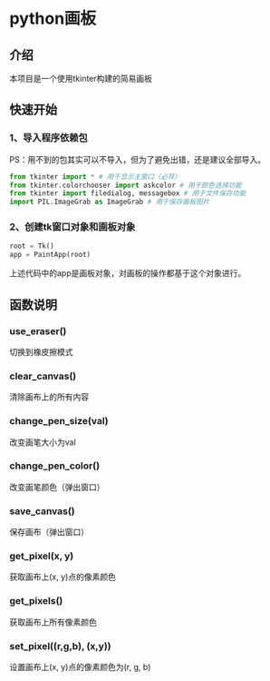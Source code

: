 # python画板

## 介绍

本项目是一个使用tkinter构建的简易画板

## 快速开始

### 1、导入程序依赖包

PS：用不到的包其实可以不导入，但为了避免出错，还是建议全部导入。

```python
from tkinter import * # 用于显示主窗口（必导）
from tkinter.colorchooser import askcolor # 用于颜色选择功能
from tkinter import filedialog, messagebox # 用于文件保存功能
import PIL.ImageGrab as ImageGrab # 用于保存画板图片
```

### 2、创建tk窗口对象和画板对象

```python
root = Tk()
app = PaintApp(root)
```

上述代码中的app是画板对象，对画板的操作都基于这个对象进行。

## 函数说明

### use_eraser()
 
切换到橡皮擦模式

### clear_canvas()

清除画布上的所有内容

### change_pen_size(val)

改变画笔大小为val

### change_pen_color()

改变画笔颜色（弹出窗口）

### save_canvas()

保存画布（弹出窗口）

### get_pixel(x, y)

获取画布上(x, y)点的像素颜色

### get_pixels()

获取画布上所有像素颜色

### set_pixel((r,g,b), (x,y))

设置画布上(x, y)点的像素颜色为(r, g, b)